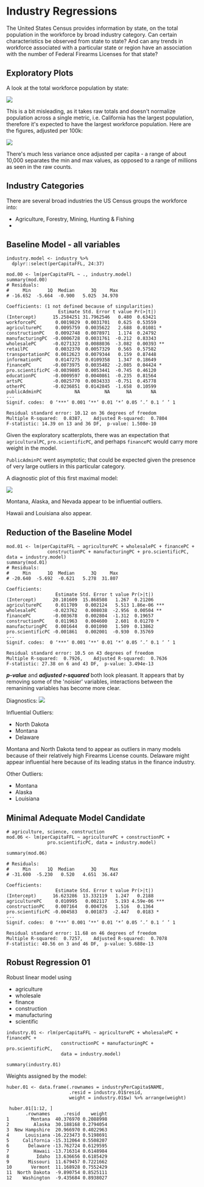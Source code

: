 # Industry Regressions

The United States Census provides information by state, on the total population in the workforce by broad industry category. Can certain characteristics be observed from state to state? And can any trends in workforce associated with a particular state or region have an association with the number of Federal Firearms Licenses for that state? 

## Exploratory Plots

A look at the total workforce population by state:

![](R_plots/04-model-building-industry/EDA-total-workforce-by-state.png)

This is a bit misleading, as it takes raw totals and doesn't normalize population across a single metric, i.e. California has the largest population, therefore it's expected to have the largest workforce population. Here are the figures, adjusted per 100k:

![](R_plots/04-model-building-industry/EDA-workforce-per-capita.png)

There's much less variance once adjusted per capita - a range of about 10,000 separates the min and max values, as opposed to a range of millions as seen in the raw counts. 

## Industry Categories

There are several broad industries the US Census groups the workforce into:

- Agriculture, Forestry, Mining, Hunting & Fishing
- 

## Baseline Model - all variables
```{R}
industry.model <- industry %>%
  dplyr::select(perCapitaFFL, 24:37)

mod.00 <- lm(perCapitaFFL ~ ., industry.model)
summary(mod.00)
# Residuals:
#     Min      1Q  Median      3Q     Max 
# -16.652  -5.664  -0.900   5.025  34.970 

Coefficients: (1 not defined because of singularities)
                   Estimate Std. Error t value Pr(>|t|)   
(Intercept)      15.2584251 31.7962546   0.480  0.63421   
workforcePC       0.0019829  0.0031701   0.625  0.53559   
agriculturePC     0.0095759  0.0035622   2.688  0.01081 * 
constructionPC    0.0092748  0.0078971   1.174  0.24792   
manufacturingPC  -0.0006728  0.0031761  -0.212  0.83343   
wholesalePC      -0.0271323  0.0088036  -3.082  0.00393 **
retailPC          0.0032370  0.0057329   0.565  0.57582   
transportationPC  0.0012623  0.0079344   0.159  0.87448   
informationPC     0.0147275  0.0109358   1.347  0.18649   
financePC        -0.0073975  0.0035482  -2.085  0.04424 * 
pro.scientificPC -0.0039805  0.0053441  -0.745  0.46120   
educationPC      -0.0009597  0.0040861  -0.235  0.81564   
artsPC           -0.0025770  0.0034333  -0.751  0.45778   
otherPC          -0.0236851  0.0142845  -1.658  0.10599   
publicAdminPC            NA         NA      NA       NA   
---
Signif. codes:  0 ‘***’ 0.001 ‘**’ 0.01 ‘*’ 0.05 ‘.’ 0.1 ‘ ’ 1

Residual standard error: 10.12 on 36 degrees of freedom
Multiple R-squared:  0.8387,	Adjusted R-squared:  0.7804 
F-statistic: 14.39 on 13 and 36 DF,  p-value: 1.508e-10
```
Given the exploratory scatterplots, there was an expectation that `agriculturalPC`, `pro.scientificPC`, and perhaps `financePC` would carry more weight in the model. 

`PublicAdminPC` went asymptotic; that could be expected given the presence of very large outliers in this particular category. 

A diagnostic plot of this first maximal model:

![](R_plots/04-model-building-industry/industry-mod00.png)

Montana, Alaska, and Nevada appear to be influential outliers. 

Hawaii and Louisiana also appear. 

## Reduction of the Baseline Model

```{R}
mod.01 <- lm(perCapitaFFL ~ agriculturePC + wholesalePC + financePC +
               constructionPC + manufacturingPC + pro.scientificPC, data = industry.model)
summary(mod.01)
# Residuals:
#     Min      1Q  Median      3Q     Max 
# -20.640  -5.692  -0.621   5.278  31.807 

Coefficients:
                  Estimate Std. Error t value Pr(>|t|)    
(Intercept)      20.101609  15.868508   1.267  0.21206    
agriculturePC     0.011709   0.002124   5.513 1.86e-06 ***
wholesalePC      -0.023762   0.008038  -2.956  0.00504 ** 
financePC        -0.003678   0.002804  -1.312  0.19657    
constructionPC    0.011963   0.004600   2.601  0.01270 *  
manufacturingPC   0.001644   0.001090   1.509  0.13862    
pro.scientificPC -0.001861   0.002001  -0.930  0.35769    
---
Signif. codes:  0 ‘***’ 0.001 ‘**’ 0.01 ‘*’ 0.05 ‘.’ 0.1 ‘ ’ 1

Residual standard error: 10.5 on 43 degrees of freedom
Multiple R-squared:  0.7926,	Adjusted R-squared:  0.7636 
F-statistic: 27.38 on 6 and 43 DF,  p-value: 3.494e-13
```
**_p-value_** and _**adjusted r-squared**_ both look pleasant. It appears that by removing some of the 'noisier' variables, interactions between the remanining variables has become more clear.

Diagnostics:
![](R_plots/04-model-building-industry/industry-mod01.png)

Influential Outliers:
- North Dakota
- Montana
- Delaware

Montana and North Dakota tend to appear as outliers in many models because of their relatively high Firearms License counts. Delaware might appear influential here because of its leading status in the finance industry. 

Other Outliers:
- Montana
- Alaska
- Louisiana

## Minimal Adequate Model Candidate

```{R}
# agriculture, science, construction
mod.06 <- lm(perCapitaFFL ~ agriculturePC + constructionPC + 
               pro.scientificPC, data = industry.model)
               
summary(mod.06)

# Residuals:
#     Min      1Q  Median      3Q     Max 
# -31.600  -5.230   0.520   4.651  36.447 

Coefficients:
                  Estimate Std. Error t value Pr(>|t|)    
(Intercept)      16.623286  13.332119   1.247   0.2188    
agriculturePC     0.010995   0.002117   5.193 4.59e-06 ***
constructionPC    0.007164   0.004726   1.516   0.1364    
pro.scientificPC -0.004583   0.001873  -2.447   0.0183 *  
---
Signif. codes:  0 ‘***’ 0.001 ‘**’ 0.01 ‘*’ 0.05 ‘.’ 0.1 ‘ ’ 1

Residual standard error: 11.68 on 46 degrees of freedom
Multiple R-squared:  0.7257,	Adjusted R-squared:  0.7078 
F-statistic: 40.56 on 3 and 46 DF,  p-value: 5.688e-13
```
## Robust Regression 01

Robust linear model using 

- agriculture
- wholesale
- finance
- construction
- manufacturing
- scientific

```{R}
industry.01 <- rlm(perCapitaFFL ~ agriculturePC + wholesalePC + financePC + 
                    constructionPC + manufacturingPC + pro.scientificPC, 
                    data = industry.model)

summary(industry.01)
```

Weights assigned by the model:

```{R}
huber.01 <- data.frame(.rownames = industryPerCapita$NAME, 
                       .resid = industry.01$resid,
                       weight = industry.01$w) %>% arrange(weight)

 huber.01[1:12, ]
       .rownames     .resid    weight
1        Montana  40.376970 0.2088998
2         Alaska  30.188168 0.2794054
3  New Hampshire  20.966970 0.4022963
4      Louisiana -16.223473 0.5198691
5     California -15.312064 0.5508207
6       Delaware -13.762724 0.6129595
7         Hawaii -13.716314 0.6148984
8          Idaho  13.636656 0.6185429
9       Missouri  11.679457 0.7221662
10       Vermont  11.168928 0.7552429
11  North Dakota  -9.890754 0.8525111
12    Washington  -9.435684 0.8938027
```

